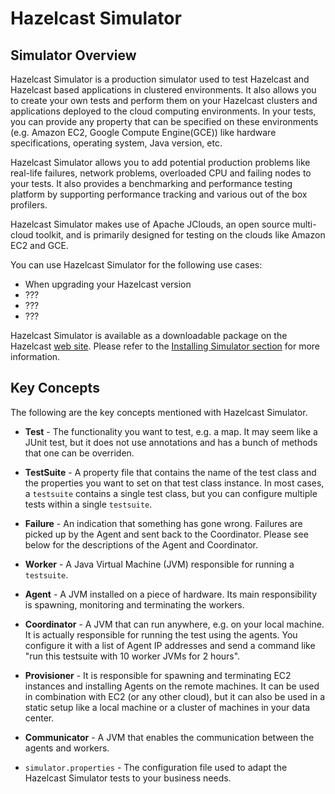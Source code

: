 
# Hazelcast Simulator

## Simulator Overview

Hazelcast Simulator is a production simulator used to test Hazelcast and Hazelcast based applications in clustered environments. It also allows you to create your own tests and perform them on your Hazelcast clusters and applications deployed to the cloud computing environments. In your tests, you can provide any property that can be specified on these environments (e.g. Amazon EC2, Google Compute Engine(GCE)) like hardware specifications, operating system, Java version, etc.

Hazelcast Simulator allows you to add potential production problems like real-life failures, network problems, overloaded CPU and failing nodes to your tests. It also provides a benchmarking and performance testing platform by supporting performance tracking and various out of the box profilers.

Hazelcast Simulator makes use of Apache JClouds, an open source multi-cloud toolkit, and is primarily designed for testing on the clouds like Amazon EC2 and GCE.

You can use Hazelcast Simulator for the following use cases:

- When upgrading your Hazelcast version
- ???
- ???
- ???

Hazelcast Simulator is available as a downloadable package on the Hazelcast [web site](http://www.hazelcast.org/downloads). Please refer to the [Installing Simulator section](#installing-simulator) for more information.


## Key Concepts

The following are the key concepts mentioned with Hazelcast Simulator.

- **Test** -  The functionality you want to test, e.g. a map. It may seem like a JUnit test, but it does not use annotations and has a bunch of methods that one can be overriden.

- **TestSuite** -  A property file that contains the name of the test class and the properties you want to set on that test class instance. In most cases, a `testsuite` contains a single test class, but you can configure multiple tests within a single `testsuite`.

- **Failure** -  An indication that something has gone wrong. Failures are picked up by the Agent and sent back to the Coordinator. Please see below for the descriptions of the Agent and Coordinator.

- **Worker** - A Java Virtual Machine (JVM) responsible for running a `testsuite`.

- **Agent** - A JVM installed on a piece of hardware. Its main responsibility is spawning, monitoring and terminating the workers.

- **Coordinator** -  A JVM that can run anywhere, e.g. on your local machine. It is actually responsible for running the test using the agents. You configure it with a list of Agent IP addresses and send a command like "run this testsuite with 10 worker JVMs for 2 hours".

- **Provisioner** -  It is responsible for spawning and terminating EC2 instances and installing Agents on the remote machines. It can be used in combination with EC2 (or any other cloud), but it can also be used in a static setup like a local machine or a cluster of machines in your data center.

- **Communicator** -  A JVM that enables the communication between the agents and workers.
- `simulator.properties` - The configuration file used to adapt the Hazelcast Simulator tests to your business needs.